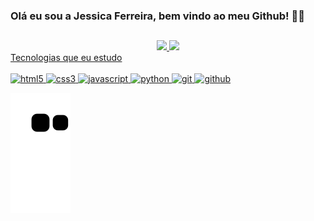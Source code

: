 ### Olá eu sou a Jessica Ferreira, bem vindo ao meu Github! 👋🏻
##
<div align="center">
    <a href="https://github.com/jessicabferreira">
    <img height="180em" src="https://github-readme-stats.vercel.app/api?username=jessicabferreira&layout=compact&langs_count=true&theme=radical"/>
    <img height="180em" src="https://github-readme-stats.vercel.app/api/top-langs/?username=jessicabferreira&layout=compact&langs_count=7&true&theme=radical"/>
</div

## Tecnologias que eu estudo

<div style="display: inline_block"><br>
  <img alt="html5" src="https://img.shields.io/badge/HTML5-E34F26?style=for-the-badge&logo=html5&logoColor=white"/>
  <img alt="css3" src="https://img.shields.io/badge/CSS3-1572B6?style=for-the-badge&logo=css3&logoColor=white"/>
  <img alt="javascript" src="https://img.shields.io/badge/JavaScript-F7DF1E?style=for-the-badge&logo=javascript&logoColor=black"/>
  <img alt="python" src="https://img.shields.io/badge/Python-14354C?style=for-the-badge&logo=python&logoColor=white"/>
  <img alt="git" src="https://img.shields.io/badge/GIT-E44C30?style=for-the-badge&logo=git&logoColor=white"/>
  <img alt="github" src="https://img.shields.io/badge/GitHub-100000?style=for-the-badge&logo=github&logoColor=white">
  
  ![Snake animation](https://github.com/jessicabferreira/jessicabferreira/blob/output/github-contribution-grid-snake.svg)
</div>